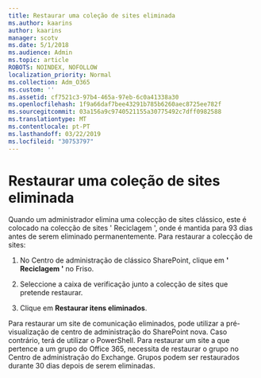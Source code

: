 ```yaml
---
title: Restaurar uma coleção de sites eliminada
ms.author: kaarins
author: kaarins
manager: scotv
ms.date: 5/1/2018
ms.audience: Admin
ms.topic: article
ROBOTS: NOINDEX, NOFOLLOW
localization_priority: Normal
ms.collection: Adm_O365
ms.custom: ''
ms.assetid: cf7521c3-97b4-465a-97eb-6c0a41338a30
ms.openlocfilehash: 1f9a66daf7bee43291b785b6260aec8725ee782f
ms.sourcegitcommit: 03a156a9c9740521155a30775492c7dff0982588
ms.translationtype: MT
ms.contentlocale: pt-PT
ms.lasthandoff: 03/22/2019
ms.locfileid: "30753797"
---
```

# <a name="restore-a-deleted-site-collection"></a>Restaurar uma coleção de sites eliminada

Quando um administrador elimina uma colecção de sites clássico, este é colocado na colecção de sites ' Reciclagem ', onde é mantida para 93 dias antes de serem eliminado permanentemente. Para restaurar a colecção de sites:
  
1. No Centro de administração de clássico SharePoint, clique em **' Reciclagem '** no Friso. 
    
2. Seleccione a caixa de verificação junto a colecção de sites que pretende restaurar.
    
3. Clique em **Restaurar itens eliminados**.
    
Para restaurar um site de comunicação eliminados, pode utilizar a pré-visualização de centro de administração do SharePoint nova. Caso contrário, terá de utilizar o PowerShell. Para restaurar um site a que pertence a um grupo do Office 365, necessita de restaurar o grupo no Centro de administração do Exchange. Grupos podem ser restaurados durante 30 dias depois de serem eliminadas.
  

